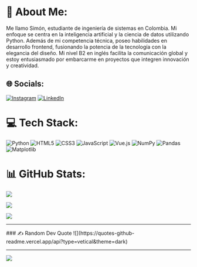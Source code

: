 
# 💫 About Me:
Me llamo Simón, estudiante de ingeniería de sistemas en Colombia. Mi enfoque se centra en la inteligencia artificial y la ciencia de datos utilizando Python. Además de mi competencia técnica, poseo habilidades en desarrollo frontend, fusionando la potencia de la tecnología con la elegancia del diseño. Mi nivel B2 en inglés facilita la comunicación global y estoy entusiasmado por embarcarme en proyectos que integren innovación y creatividad.


## 🌐 Socials:
[![Instagram](https://img.shields.io/badge/Instagram-%23E4405F.svg?logo=Instagram&logoColor=white)](https://instagram.com/simonzf) [![LinkedIn](https://img.shields.io/badge/LinkedIn-%230077B5.svg?logo=linkedin&logoColor=white)](https://linkedin.com/in/simon-zapata-326067169/) 

# 💻 Tech Stack:
![Python](https://img.shields.io/badge/python-3670A0?style=flat&logo=python&logoColor=ffdd54) ![HTML5](https://img.shields.io/badge/html5-%23E34F26.svg?style=flat&logo=html5&logoColor=white) ![CSS3](https://img.shields.io/badge/css3-%231572B6.svg?style=flat&logo=css3&logoColor=white) ![JavaScript](https://img.shields.io/badge/javascript-%23323330.svg?style=flat&logo=javascript&logoColor=%23F7DF1E) ![Vue.js](https://img.shields.io/badge/vue.js-%2335495e.svg?style=flat&logo=vuedotjs&logoColor=%234FC08D) ![NumPy](https://img.shields.io/badge/numpy-%23013243.svg?style=flat&logo=numpy&logoColor=white) ![Pandas](https://img.shields.io/badge/pandas-%23150458.svg?style=flat&logo=pandas&logoColor=white) ![Matplotlib](https://img.shields.io/badge/Matplotlib-%23ffffff.svg?style=flat&logo=Matplotlib&logoColor=black)
# 📊 GitHub Stats:

<!--<p>&nbsp;<img align="center" src="https://github-readme-stats.vercel.app/api?username=rockysaimon&show_icons=true&locale=en" alt="rockysaimon" /></p>
<p><img align="center" src="https://github-readme-streak-stats.herokuapp.com/?user=rockysaimon&" alt="rockysaimon" /></p>
<p><img align="center" src="https://github-readme-stats.vercel.app/api/top-langs?username=rockysaimon&show_icons=true&locale=en&layout=compact" alt="rockysaimon" /></p>-->


![](https://github-readme-stats.vercel.app/api?username=rockysaimon&theme=gotham&hide_border=false&include_all_commits=true&locale=en)<br/>

![](https://github-readme-streak-stats.herokuapp.com/?user=rockysaimon&theme=gotham&hide_border=false&locale=en)<br/>

![](https://github-readme-stats.vercel.app/api/top-langs/?username=rockysaimon&theme=gotham&hide_border=false&include_all_commits=true&&locale=en&layout=compact)
<hr>
### ✍️ Random Dev Quote
![](https://quotes-github-readme.vercel.app/api?type=vetical&theme=dark)

---
[![](https://visitcount.itsvg.in/api?id=rockysaimon&icon=0&color=0)](https://visitcount.itsvg.in)

